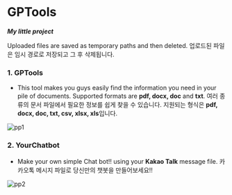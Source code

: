 # GPTools 

  ***My little project***

  Uploaded files are saved as temporary paths and then deleted.
  업로드된 파일은 임시 경로로 저장되고 그 후 삭제됩니다.

### 1. GPTools
   - This tool makes you guys easily find the information you need in your pile of documents. Supported formats are **pdf, docx, doc** and **txt**.
     여러 종류의 문서 파일에서 필요한 정보를 쉽게 찾을 수 있습니다. 지원되는 형식은 **pdf, docx, doc, txt, csv, xlsx, xls**입니다.

  ![pp1](https://github.com/minsminsKR/GPTools/assets/111733617/29fce4cf-b41b-41cb-8156-9e89b5dc8313)



### 2. YourChatbot
   - Make your own simple Chat bot!! using your **Kakao Talk** message file.
     카카오톡 메시지 파일로 당신만의 챗봇을 만들어보세요!!

![pp2](https://github.com/minsminsKR/GPTools/assets/111733617/1388b4e9-decd-4bb5-bd58-641dfc5f388e)